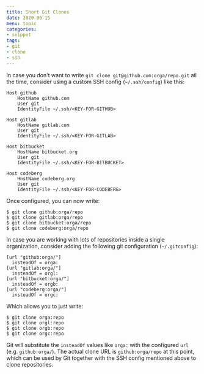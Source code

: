 ```yaml
---
title: Short Git Clones
date: 2020-06-15
menu: topic
categories:
- snippet
tags:
- git
- clone
- ssh
---
```


In case you don't want to write `git clone git@github.com:orga/repo.git` all the time, consider using a custom SSH config (`~/.ssh/config`) like this:

```
Host github
    HostName github.com
    User git
    IdentityFile ~/.ssh/<KEY-FOR-GITHUB>

Host gitlab
    HostName gitlab.com
    User git
    IdentityFile ~/.ssh/<KEY-FOR-GITLAB>

Host bitbucket
    HostName bitbucket.org
    User git
    IdentityFile ~/.ssh/<KEY-FOR-BITBUCKET>

Host codeberg
    HostName codeberg.org
    User git
    IdentityFile ~/.ssh/<KEY-FOR-CODEBERG>
```

Once configured, you can now write:

```shell script
$ git clone github:orga/repo
$ git clone gitlab:orga/repo
$ git clone bitbucket:orga/repo
$ git clone codeberg:orga/repo
```

In case you are working with lots of repositories inside a single organization, consider adding the following git configuration (`~/.gitconfig`):

```
[url "github:orga/"]
  insteadOf = orga:
[url "gitlab:orga/"]
  insteadOf = orgl:
[url "bitbucket:orga/"]
  insteadOf = orgb:
[url "codeberg:orga/"]
  insteadOf = orgc:
``` 

Which allows you to just write:

```shell script
$ git clone orga:repo
$ git clone orgl:repo
$ git clone orgb:repo
$ git clone orgc:repo
``` 
 
Git will substitute the `insteadOf` values like `orga:` with the configured `url` (e.g. `github:orga/`). The actual clone URL is `github:orga/repo` at this point, which can be used by Git together with the SSH config mentioned above to clone repositories.
